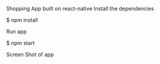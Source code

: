  
Shopping App built on react-native
Install the dependencies

$ npm install

Run app

$ npm start


Screen Shot of app
